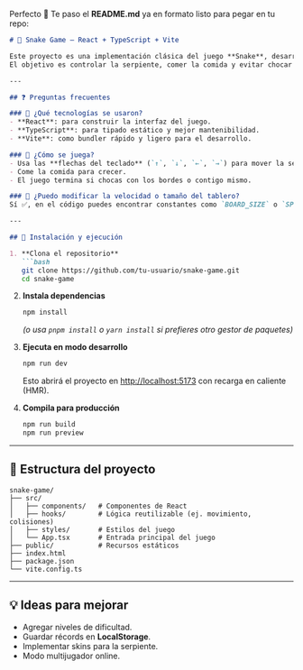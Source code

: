 Perfecto 🚀 Te paso el **README.md** ya en formato listo para pegar en tu repo:

````markdown
# 🐍 Snake Game – React + TypeScript + Vite

Este proyecto es una implementación clásica del juego **Snake**, desarrollada con **React**, **TypeScript** y **Vite**.  
El objetivo es controlar la serpiente, comer la comida y evitar chocar contigo mismo o los bordes.  

---

## ❓ Preguntas frecuentes

### 🔹 ¿Qué tecnologías se usaron?
- **React**: para construir la interfaz del juego.  
- **TypeScript**: para tipado estático y mejor mantenibilidad.  
- **Vite**: como bundler rápido y ligero para el desarrollo.  

### 🔹 ¿Cómo se juega?
- Usa las **flechas del teclado** (`↑`, `↓`, `←`, `→`) para mover la serpiente.  
- Come la comida para crecer.  
- El juego termina si chocas con los bordes o contigo mismo.  

### 🔹 ¿Puedo modificar la velocidad o tamaño del tablero?
Sí ✅, en el código puedes encontrar constantes como `BOARD_SIZE` o `SPEED` que puedes ajustar para personalizar el juego.  

---

## 🚀 Instalación y ejecución

1. **Clona el repositorio**  
   ```bash
   git clone https://github.com/tu-usuario/snake-game.git
   cd snake-game
````

2. **Instala dependencias**

   ```bash
   npm install
   ```

   *(o usa `pnpm install` o `yarn install` si prefieres otro gestor de paquetes)*

3. **Ejecuta en modo desarrollo**

   ```bash
   npm run dev
   ```

   Esto abrirá el proyecto en [http://localhost:5173](http://localhost:5173) con recarga en caliente (HMR).

4. **Compila para producción**

   ```bash
   npm run build
   npm run preview
   ```

---

## 📂 Estructura del proyecto

```
snake-game/
├── src/
│   ├── components/   # Componentes de React
│   ├── hooks/        # Lógica reutilizable (ej. movimiento, colisiones)
│   ├── styles/       # Estilos del juego
│   └── App.tsx       # Entrada principal del juego
├── public/           # Recursos estáticos
├── index.html
├── package.json
└── vite.config.ts
```

---

## 💡 Ideas para mejorar

* Agregar niveles de dificultad.
* Guardar récords en **LocalStorage**.
* Implementar skins para la serpiente.
* Modo multijugador online.